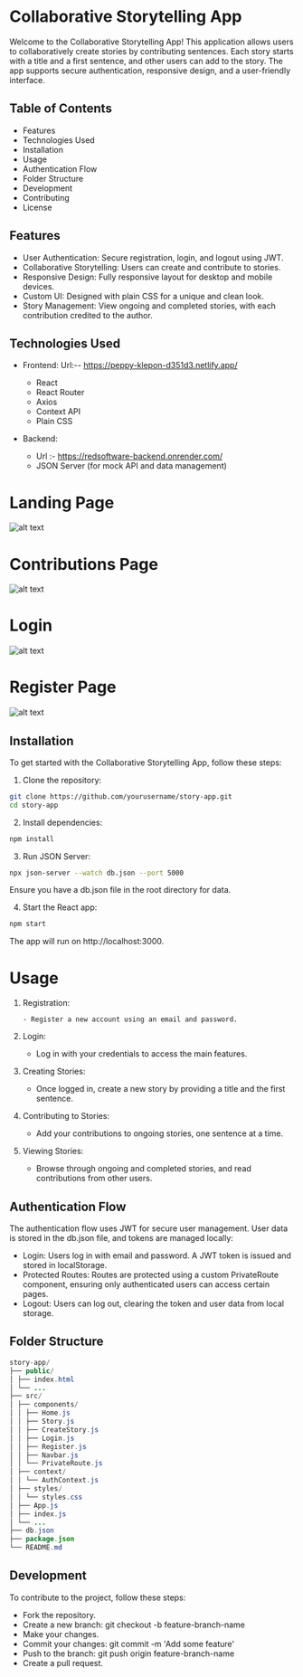 # Collaborative Storytelling App

Welcome to the Collaborative Storytelling App! This application allows users to collaboratively create stories by contributing sentences. Each story starts with a title and a first sentence, and other users can add to the story. The app supports secure authentication, responsive design, and a user-friendly interface.

## Table of Contents

- Features
- Technologies Used
- Installation
- Usage
- Authentication Flow
- Folder Structure
- Development
- Contributing
- License

## Features

- User Authentication: Secure registration, login, and logout using JWT.
- Collaborative Storytelling: Users can create and contribute to stories.
- Responsive Design: Fully responsive layout for desktop and mobile devices.
- Custom UI: Designed with plain CSS for a unique and clean look.
- Story Management: View ongoing and completed stories, with each contribution credited to the author.

## Technologies Used

- Frontend:
  Url:-- https://peppy-klepon-d351d3.netlify.app/

  - React
  - React Router
  - Axios
  - Context API
  - Plain CSS

- Backend:
  - Url :- https://redsoftware-backend.onrender.com/
  - JSON Server (for mock API and data management)

# Landing Page

![alt text](<frontend/src/assets/Screenshot (1716).png>)

# Contributions Page

![alt text](<frontend/src/assets/Screenshot (1717).png>)

# Login

![alt text](<frontend/src/assets/Screenshot (1718).png>)

# Register Page

![alt text](<frontend/src/assets/Screenshot (1719).png>)

## Installation

To get started with the Collaborative Storytelling App, follow these steps:

1. Clone the repository:

```bash
git clone https://github.com/yourusername/story-app.git
cd story-app
```

2. Install dependencies:

```bash
npm install
```

3. Run JSON Server:

```bash
npx json-server --watch db.json --port 5000
```

Ensure you have a db.json file in the root directory for data.

4. Start the React app:

```bash
npm start
```

The app will run on http://localhost:3000.

# Usage

1.  Registration:

        - Register a new account using an email and password.

2.  Login:

    - Log in with your credentials to access the main features.

3.  Creating Stories:

    - Once logged in, create a new story by providing a title and the first sentence.

4.  Contributing to Stories:

    - Add your contributions to ongoing stories, one sentence at a time.

5.  Viewing Stories:

    - Browse through ongoing and completed stories, and read contributions from other users.

## Authentication Flow

The authentication flow uses JWT for secure user management. User data is stored in the db.json file, and tokens are managed locally:

- Login: Users log in with email and password. A JWT token is issued and stored in localStorage.
- Protected Routes: Routes are protected using a custom PrivateRoute component, ensuring only authenticated users can access certain pages.
- Logout: Users can log out, clearing the token and user data from local storage.

## Folder Structure

```java
story-app/
├── public/
│ ├── index.html
│ └── ...
├── src/
│ ├── components/
│ │ ├── Home.js
│ │ ├── Story.js
│ │ ├── CreateStory.js
│ │ ├── Login.js
│ │ ├── Register.js
│ │ ├── Navbar.js
│ │ └── PrivateRoute.js
│ ├── context/
│ │ └── AuthContext.js
│ ├── styles/
│ │ └── styles.css
│ ├── App.js
│ ├── index.js
│ └── ...
├── db.json
├── package.json
└── README.md
```

## Development

To contribute to the project, follow these steps:

- Fork the repository.
- Create a new branch: git checkout -b feature-branch-name
- Make your changes.
- Commit your changes: git commit -m 'Add some feature'
- Push to the branch: git push origin feature-branch-name
- Create a pull request.
